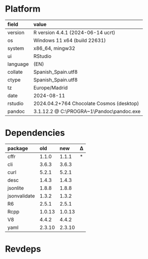 # Platform

|field    |value                                    |
|:--------|:----------------------------------------|
|version  |R version 4.4.1 (2024-06-14 ucrt)        |
|os       |Windows 11 x64 (build 22631)             |
|system   |x86_64, mingw32                          |
|ui       |RStudio                                  |
|language |(EN)                                     |
|collate  |Spanish_Spain.utf8                       |
|ctype    |Spanish_Spain.utf8                       |
|tz       |Europe/Madrid                            |
|date     |2024-08-11                               |
|rstudio  |2024.04.2+764 Chocolate Cosmos (desktop) |
|pandoc   |3.1.12.2 @ C:\PROGRA~1\Pandoc\pandoc.exe |

# Dependencies

|package      |old    |new    |Δ  |
|:------------|:------|:------|:--|
|cffr         |1.1.0  |1.1.1  |*  |
|cli          |3.6.3  |3.6.3  |   |
|curl         |5.2.1  |5.2.1  |   |
|desc         |1.4.3  |1.4.3  |   |
|jsonlite     |1.8.8  |1.8.8  |   |
|jsonvalidate |1.3.2  |1.3.2  |   |
|R6           |2.5.1  |2.5.1  |   |
|Rcpp         |1.0.13 |1.0.13 |   |
|V8           |4.4.2  |4.4.2  |   |
|yaml         |2.3.10 |2.3.10 |   |

# Revdeps

